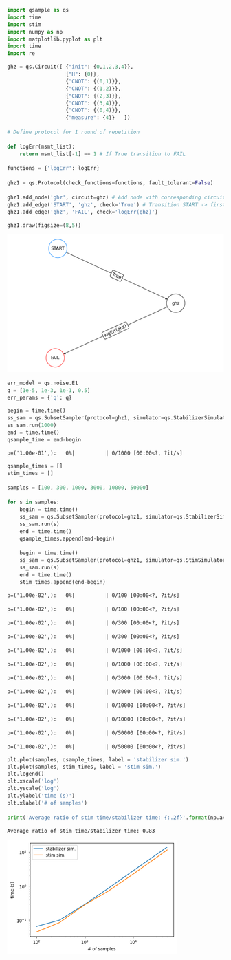 

``` python
import qsample as qs
import time
import stim
import numpy as np
import matplotlib.pyplot as plt
import time
import re
```

<!-- WARNING: THIS FILE WAS AUTOGENERATED! DO NOT EDIT! -->

``` python
ghz = qs.Circuit([ {"init": {0,1,2,3,4}},
                   {"H": {0}},
                   {"CNOT": {(0,1)}},
                   {"CNOT": {(1,2)}},
                   {"CNOT": {(2,3)}},
                   {"CNOT": {(3,4)}},
                   {"CNOT": {(0,4)}},
                   {"measure": {4}}   ])

# Define protocol for 1 round of repetition

def logErr(msmt_list):
    return msmt_list[-1] == 1 # If True transition to FAIL

functions = {'logErr': logErr}

ghz1 = qs.Protocol(check_functions=functions, fault_tolerant=False)

ghz1.add_node('ghz', circuit=ghz) # Add node with corresponding circuit
ghz1.add_edge('START', 'ghz', check='True') # Transition START -> first circuit node always True
ghz1.add_edge('ghz', 'FAIL', check='logErr(ghz)')
```

``` python
ghz1.draw(figsize=(8,5))
```

![](GHZ_files/figure-commonmark/cell-4-output-1.png)

``` python
err_model = qs.noise.E1
q = [1e-5, 1e-3, 1e-1, 0.5]
err_params = {'q': q}
```

``` python
begin = time.time()
ss_sam = qs.SubsetSampler(protocol=ghz1, simulator=qs.StabilizerSimulator,  p_max={'q': 0.1}, err_model=err_model, err_params=err_params, L=3)
ss_sam.run(1000)
end = time.time()
qsample_time = end-begin
```

    p=('1.00e-01',):   0%|          | 0/1000 [00:00<?, ?it/s]

``` python
qsample_times = []
stim_times = []

samples = [100, 300, 1000, 3000, 10000, 50000]

for s in samples:
    begin = time.time()
    ss_sam = qs.SubsetSampler(protocol=ghz1, simulator=qs.StabilizerSimulator,  p_max={'q': 0.01}, err_model=err_model, err_params=err_params, L=3)
    ss_sam.run(s)
    end = time.time()
    qsample_times.append(end-begin)

    begin = time.time()
    ss_sam = qs.SubsetSampler(protocol=ghz1, simulator=qs.StimSimulator,  p_max={'q': 0.01}, err_model=err_model, err_params=err_params, L=3)
    ss_sam.run(s)
    end = time.time()
    stim_times.append(end-begin)
```

    p=('1.00e-02',):   0%|          | 0/100 [00:00<?, ?it/s]

    p=('1.00e-02',):   0%|          | 0/100 [00:00<?, ?it/s]

    p=('1.00e-02',):   0%|          | 0/300 [00:00<?, ?it/s]

    p=('1.00e-02',):   0%|          | 0/300 [00:00<?, ?it/s]

    p=('1.00e-02',):   0%|          | 0/1000 [00:00<?, ?it/s]

    p=('1.00e-02',):   0%|          | 0/1000 [00:00<?, ?it/s]

    p=('1.00e-02',):   0%|          | 0/3000 [00:00<?, ?it/s]

    p=('1.00e-02',):   0%|          | 0/3000 [00:00<?, ?it/s]

    p=('1.00e-02',):   0%|          | 0/10000 [00:00<?, ?it/s]

    p=('1.00e-02',):   0%|          | 0/10000 [00:00<?, ?it/s]

    p=('1.00e-02',):   0%|          | 0/50000 [00:00<?, ?it/s]

    p=('1.00e-02',):   0%|          | 0/50000 [00:00<?, ?it/s]

``` python
plt.plot(samples, qsample_times, label = 'stabilizer sim.')
plt.plot(samples, stim_times, label = 'stim sim.')
plt.legend()
plt.xscale('log')
plt.yscale('log')
plt.ylabel('time (s)')
plt.xlabel('# of samples')

print('Average ratio of stim time/stabilizer time: {:.2f}'.format(np.average(np.array(stim_times)/np.array(qsample_times))))
```

    Average ratio of stim time/stabilizer time: 0.83

![](GHZ_files/figure-commonmark/cell-8-output-2.png)
